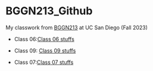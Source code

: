 # BGGN213_Github
My classwork from [BGGN213](https://bioboot.github.io/bggn213_F23/) at UC San Diego (Fall 2023)

- Class 06:[Class 06 stuffs](https://github.com/Aaron5947/BGGN213_Github/blob/main/class%2006/class-06.pdf)


- Class 09: [Class 09 stuffs](https://giithub.com/Aaron5947/BGGN213_Github/blob/main/class%2009/class-09.md)

- Class 07:[Class 07 stuffs]()

